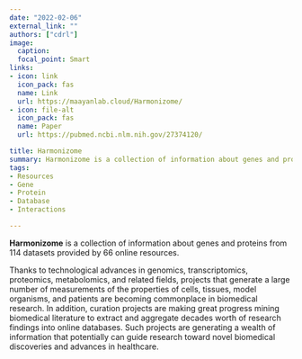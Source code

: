 ```yaml
---
date: "2022-02-06"
external_link: ""
authors: ["cdrl"]
image:
  caption: 
  focal_point: Smart
links:
- icon: link
  icon_pack: fas
  name: Link
  url: https://maayanlab.cloud/Harmonizome/
- icon: file-alt
  icon_pack: fas
  name: Paper
  url: https://pubmed.ncbi.nlm.nih.gov/27374120/

title: Harmonizome
summary: Harmonizome is a collection of information about genes and proteins from 114 datasets provided by 66 online resources.
tags:
- Resources
- Gene
- Protein
- Database
- Interactions

---
```



**Harmonizome** is a collection of information about genes and proteins from 114 datasets provided by 66 online resources.

Thanks to technological advances in genomics, transcriptomics, proteomics, metabolomics, and related fields, projects that generate a large number of measurements of the properties of cells, tissues, model organisms, and patients are becoming commonplace in biomedical research. In addition, curation projects are making great progress mining biomedical literature to extract and aggregate decades worth of research findings into online databases. Such projects are generating a wealth of information that potentially can guide research toward novel biomedical discoveries and advances in healthcare.




